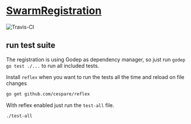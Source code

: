 # [SwarmRegistration](https://swarm-registration.herokuapp.com/)

![Travis-CI](https://travis-ci.org/alveary/swarm-registration.svg)




## run test suite

The registration is using Godep as dependency manager,
so just run `godep go test ./...` to run all included tests.

Install `reflex` when you want to run the tests all the time and reload on file changes

```sh
go get github.com/cespare/reflex
```

With reflex enabled just run the `test-all` file.

```sh
./test-all
```
